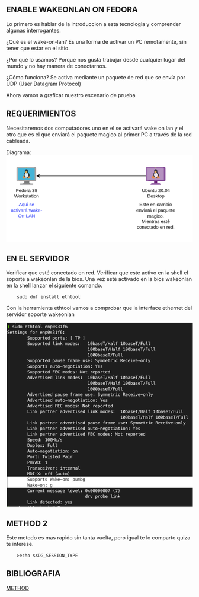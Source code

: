 ENABLE WAKEONLAN ON FEDORA 
------------------------------------------------
Lo primero es hablar de la introduccion a esta tecnologia y comprender algunas interrogantes.

¿Qué es el wake-on-lan? Es una forma de activar un PC remotamente, sin tener que estar en el sitio.

¿Por qué lo usamos? Porque nos gusta trabajar desde cualquier lugar del mundo y no hay manera de conectarnos.

¿Cómo funciona? Se activa mediante un paquete de red que se envía por UDP (User Datagram Protocol)

Ahora vamos a graficar nuestro escenario de prueba

## REQUERIMIENTOS

Necesitaremos dos computadores uno en el se activará wake on lan y el otro que es el que enviará el paquete magico al primer PC a través de la red cableada.


Diagrama:
![Alt text](wake-on-lan-server-client.png)

## EN EL SERVIDOR
Verificar que esté conectado en red.
Verificar que este activo en la shell el soporte a wakeonlan de la bios.
Una vez esté activado en la bios wakeonlan en la shell lanzar el siguiente comando.


```shell
    sudo dnf install ethtool
```
Con la herramienta ethtool vamos a comprobar que la interface ethernet del servidor soporte wakeonlan

![Alt text](wakeonlan-support.png)


## METHOD 2
Este metodo es mas rapido sin tanta vuelta, pero igual te lo comparto quiza te interese.

```shell
    >echo $XDG_SESSION_TYPE
```


BIBLIOGRAFIA
---------------------------------------------------------------------------------------
[METHOD](https://notfrom.wordpress.com/2017/04/08/comprobar-si-estamos-usando-xorg-o-wayland/)